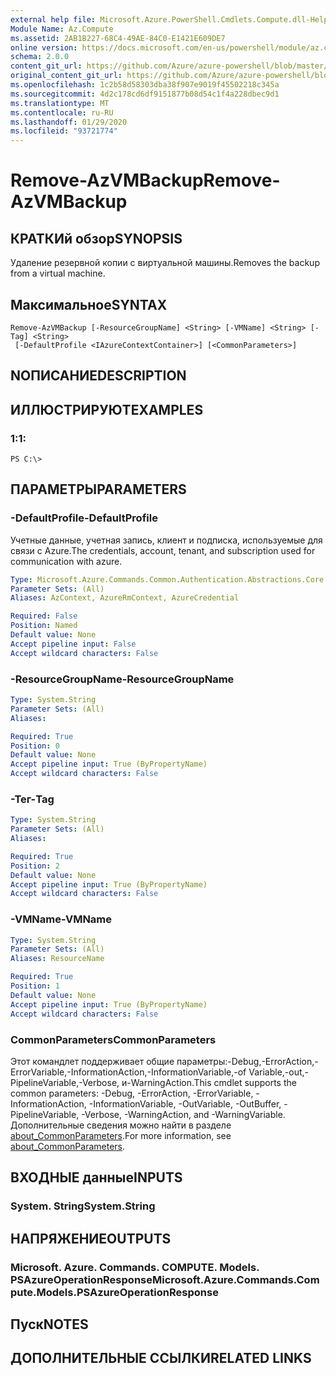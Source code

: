 ```yaml
---
external help file: Microsoft.Azure.PowerShell.Cmdlets.Compute.dll-Help.xml
Module Name: Az.Compute
ms.assetid: 2AB1B227-68C4-49AE-84C0-E1421E609DE7
online version: https://docs.microsoft.com/en-us/powershell/module/az.compute/remove-azvmbackup
schema: 2.0.0
content_git_url: https://github.com/Azure/azure-powershell/blob/master/src/Compute/Compute/help/Remove-AzVMBackup.md
original_content_git_url: https://github.com/Azure/azure-powershell/blob/master/src/Compute/Compute/help/Remove-AzVMBackup.md
ms.openlocfilehash: 1c2b58d58303dba38f907e9019f45502218c345a
ms.sourcegitcommit: 4d2c178cd6df9151877b08d54c1f4a228dbec9d1
ms.translationtype: MT
ms.contentlocale: ru-RU
ms.lasthandoff: 01/29/2020
ms.locfileid: "93721774"
---
```

# <span data-ttu-id="e8f41-101">Remove-AzVMBackup</span><span class="sxs-lookup"><span data-stu-id="e8f41-101">Remove-AzVMBackup</span></span>

## <span data-ttu-id="e8f41-102">КРАТКИй обзор</span><span class="sxs-lookup"><span data-stu-id="e8f41-102">SYNOPSIS</span></span>
<span data-ttu-id="e8f41-103">Удаление резервной копии с виртуальной машины.</span><span class="sxs-lookup"><span data-stu-id="e8f41-103">Removes the backup from a virtual machine.</span></span>

## <span data-ttu-id="e8f41-104">Максимальное</span><span class="sxs-lookup"><span data-stu-id="e8f41-104">SYNTAX</span></span>

```
Remove-AzVMBackup [-ResourceGroupName] <String> [-VMName] <String> [-Tag] <String>
 [-DefaultProfile <IAzureContextContainer>] [<CommonParameters>]
```

## <span data-ttu-id="e8f41-105">NОПИСАНИЕ</span><span class="sxs-lookup"><span data-stu-id="e8f41-105">DESCRIPTION</span></span>

## <span data-ttu-id="e8f41-106">ИЛЛЮСТРИРУЮТ</span><span class="sxs-lookup"><span data-stu-id="e8f41-106">EXAMPLES</span></span>

### <span data-ttu-id="e8f41-107">1:</span><span class="sxs-lookup"><span data-stu-id="e8f41-107">1:</span></span>
```
PS C:\>
```

## <span data-ttu-id="e8f41-108">ПАРАМЕТРЫ</span><span class="sxs-lookup"><span data-stu-id="e8f41-108">PARAMETERS</span></span>

### <span data-ttu-id="e8f41-109">-DefaultProfile</span><span class="sxs-lookup"><span data-stu-id="e8f41-109">-DefaultProfile</span></span>
<span data-ttu-id="e8f41-110">Учетные данные, учетная запись, клиент и подписка, используемые для связи с Azure.</span><span class="sxs-lookup"><span data-stu-id="e8f41-110">The credentials, account, tenant, and subscription used for communication with azure.</span></span>

```yaml
Type: Microsoft.Azure.Commands.Common.Authentication.Abstractions.Core.IAzureContextContainer
Parameter Sets: (All)
Aliases: AzContext, AzureRmContext, AzureCredential

Required: False
Position: Named
Default value: None
Accept pipeline input: False
Accept wildcard characters: False
```

### <span data-ttu-id="e8f41-111">-ResourceGroupName</span><span class="sxs-lookup"><span data-stu-id="e8f41-111">-ResourceGroupName</span></span>
```yaml
Type: System.String
Parameter Sets: (All)
Aliases:

Required: True
Position: 0
Default value: None
Accept pipeline input: True (ByPropertyName)
Accept wildcard characters: False
```

### <span data-ttu-id="e8f41-112">-Тег</span><span class="sxs-lookup"><span data-stu-id="e8f41-112">-Tag</span></span>
```yaml
Type: System.String
Parameter Sets: (All)
Aliases:

Required: True
Position: 2
Default value: None
Accept pipeline input: True (ByPropertyName)
Accept wildcard characters: False
```

### <span data-ttu-id="e8f41-113">-VMName</span><span class="sxs-lookup"><span data-stu-id="e8f41-113">-VMName</span></span>
```yaml
Type: System.String
Parameter Sets: (All)
Aliases: ResourceName

Required: True
Position: 1
Default value: None
Accept pipeline input: True (ByPropertyName)
Accept wildcard characters: False
```

### <span data-ttu-id="e8f41-114">CommonParameters</span><span class="sxs-lookup"><span data-stu-id="e8f41-114">CommonParameters</span></span>
<span data-ttu-id="e8f41-115">Этот командлет поддерживает общие параметры:-Debug,-ErrorAction,-ErrorVariable,-InformationAction,-InformationVariable,-of Variable,-out,-PipelineVariable,-Verbose, и-WarningAction.</span><span class="sxs-lookup"><span data-stu-id="e8f41-115">This cmdlet supports the common parameters: -Debug, -ErrorAction, -ErrorVariable, -InformationAction, -InformationVariable, -OutVariable, -OutBuffer, -PipelineVariable, -Verbose, -WarningAction, and -WarningVariable.</span></span> <span data-ttu-id="e8f41-116">Дополнительные сведения можно найти в разделе [about_CommonParameters](https://go.microsoft.com/fwlink/?LinkID=113216).</span><span class="sxs-lookup"><span data-stu-id="e8f41-116">For more information, see [about_CommonParameters](https://go.microsoft.com/fwlink/?LinkID=113216).</span></span>

## <span data-ttu-id="e8f41-117">ВХОДНЫЕ данные</span><span class="sxs-lookup"><span data-stu-id="e8f41-117">INPUTS</span></span>

### <span data-ttu-id="e8f41-118">System. String</span><span class="sxs-lookup"><span data-stu-id="e8f41-118">System.String</span></span>

## <span data-ttu-id="e8f41-119">НАПРЯЖЕНИЕ</span><span class="sxs-lookup"><span data-stu-id="e8f41-119">OUTPUTS</span></span>

### <span data-ttu-id="e8f41-120">Microsoft. Azure. Commands. COMPUTE. Models. PSAzureOperationResponse</span><span class="sxs-lookup"><span data-stu-id="e8f41-120">Microsoft.Azure.Commands.Compute.Models.PSAzureOperationResponse</span></span>

## <span data-ttu-id="e8f41-121">Пуск</span><span class="sxs-lookup"><span data-stu-id="e8f41-121">NOTES</span></span>

## <span data-ttu-id="e8f41-122">ДОПОЛНИТЕЛЬНЫЕ ССЫЛКИ</span><span class="sxs-lookup"><span data-stu-id="e8f41-122">RELATED LINKS</span></span>
